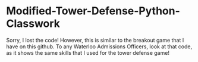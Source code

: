 # Modified-Tower-Defense-Python-Classwork

Sorry, I lost the code! However, this is similar to the breakout game that I have on this github. To any Waterloo Admissions Officers, look at that code, as it shows the same skills that I used for the tower defense game!
